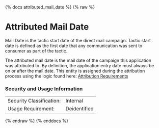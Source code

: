 {% docs attributed_mail_date %}
{% raw %}

# Attributed Mail Date

Mail Date is the tactic start date of the direct mail campaign. Tactic 
start date is defined as the first date that any communication was sent 
to consumer as part of the tactic.

The attributed mail date is the mail date of the campaign this 
application was attributed to. By definition, the application entry date
must always be on or after the mail date. This 
entity is assigned during the attribution process using the 
logic found here: 
[Attribution Requirements](https://aaalife-data.atlassian.net/wiki/spaces/2PA/pages/5166366374/Attribution+2021+Requirements)


### Security and Usage Information
|     |     |
| --- | --- |
| Security Classification: | Internal |
| Usage Requirement:       | Deidentified |

{% endraw %}
{% enddocs %}
